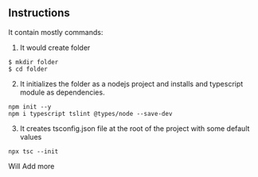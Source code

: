 ## Instructions
It contain mostly commands:

1. It would create folder
```shell
$ mkdir folder
$ cd folder
```
2. It initializes the folder as a nodejs project and installs and typescript module as dependencies.
```
npm init --y
npm i typescript tslint @types/node --save-dev
```
3. It creates tsconfig.json file at the root of the project with some default values
```
npx tsc --init
```

Will Add more
